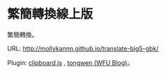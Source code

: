 繁簡轉換線上版
======

繁簡轉換。

URL: http://mollykannn.github.io/translate-big5-gbk/

Plugin: [clipboard.js](https://zenorocha.github.io/clipboard.js/) , [tongwen (WFU Blog)](http://www.wfublog.com/2014/12/traditional-simplified-chinese-auto-switch.html)。
